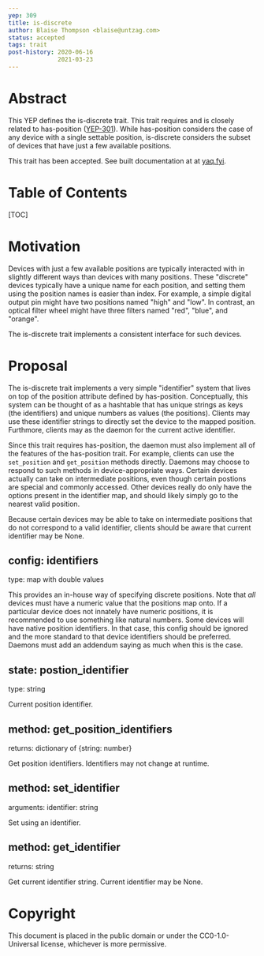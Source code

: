 ```yaml
---
yep: 309
title: is-discrete
author: Blaise Thompson <blaise@untzag.com>
status: accepted
tags: trait
post-history: 2020-06-16
              2021-03-23
---
```


# Abstract

This YEP defines the is-discrete trait.
This trait requires and is closely related to has-position ([YEP-301](https://yeps.yaq.fyi/301/)).
While has-position considers the case of any device with a single settable position, is-discrete considers the subset of devices that have just a few available positions.

This trait has been accepted.
See built documentation at at [yaq.fyi](https://yaq.fyi/traits/is-discrete/).

# Table of Contents

[TOC]

# Motivation

Devices with just a few available positions are typically interacted with in slightly different ways than devices with many positions.
These "discrete" devices typically have a unique name for each position, and setting them using the position names is easier than index.
For example, a simple digital output pin might have two positions named "high" and "low".
In contrast, an optical filter wheel might have three filters named "red", "blue", and "orange".

The is-discrete trait implements a consistent interface for such devices.

# Proposal

The is-discrete trait implements a very simple "identifier" system that lives on top of the position attribute defined by has-position.
Conceptually, this system can be thought of as a hashtable that has unique strings as keys (the identifiers) and unique numbers as values (the positions).
Clients may use these identifier strings to directly set the device to the mapped position.
Furthmore, clients may as the daemon for the current active identifier.

Since this trait requires has-position, the daemon must also implement all of the features of the has-position trait.
For example, clients can use the `set_position` and `get_position` methods directly.
Daemons may choose to respond to such methods in device-appropriate ways.
Certain devices actually can take on intermediate positions, even though certain postions are special and commonly accessed.
Other devices really do only have the options present in the identifier map, and should likely simply go to the nearest valid position.

Because certain devices may be able to take on intermediate positions that do not correspond to a valid identifier, clients should be aware that current identifier may be None.

## config: identifiers

type: map with double values

This provides an in-house way of specifying discrete positions.
Note that _all_ devices must have a numeric value that the positions map onto. If a particular device does not innately have numeric positions, it is recommended to use something like natural numbers.
Some devices will have native position identifiers.
In that case, this config should be ignored and the more standard to that device identifiers should be preferred.
Daemons must add an addendum saying as much when this is the case.

## state: postion_identifier

type: string

Current position identifier.

## method: get_position_identifiers

returns: dictionary of {string: number}

Get position identifiers.
Identifiers may not change at runtime.

## method: set_identifier

arguments: identifier: string

Set using an identifier.

## method: get_identifier

returns: string

Get current identifier string.
Current identifier may be None.

# Copyright

This document is placed in the public domain or under the CC0-1.0-Universal license, whichever is more permissive.
